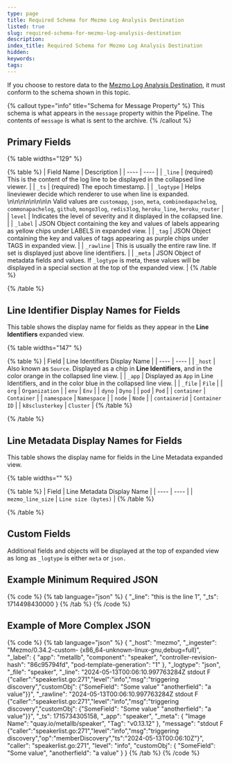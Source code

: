 ```yaml
---
type: page
title: Required Schema for Mezmo Log Analysis Destination
listed: true
slug: required-schema-for-mezmo-log-analysis-destination
description: 
index_title: Required Schema for Mezmo Log Analysis Destination
hidden: 
keywords: 
tags: 
---
```



If you choose to restore data to the [Mezmo Log Analysis Destination](/telemetry-pipelines/mezmo-destination), it must conform to the schema shown in this topic.

{% callout type="info" title="Schema for Message Property" %}
This schema is what appears in the `message` property within the Pipeline.  The contents of `message`  is what is sent to the archive.
{% /callout %}

## Primary Fields

{% table widths="129" %}

{% table %}
| Field Name | Description | 
| ---- | ---- | 
| `_line` | (required) This is the content of the log line to be displayed in the collapsed line viewer. | 
| `_ts` | (required) The epoch timestamp. | 
| `_logtype` | Helps lineviewer decide which renderer to use when line is expanded. \n\n\n\n\n\n\n\n Valid values are `customapp`, `json`, `meta`, `combinedapachelog`, `commonapachelog`, `github`, `mongo3log`, `redis3log`, `heroku_line`, `heroku_router` | 
| `level` | Indicates the level of severity and it displayed in the collapsed line. | 
| `_label` | JSON Object containing the key and values of labels appearing as yellow chips under LABELS in expanded view. | 
| `_tag` | JSON Object containing the key and values of tags appearing as purple chips under TAGS in expanded view. | 
| `_rawline` | This is usually the entire raw line.  If set is displayed just above line identifiers. | 
| `_meta` | JSON Object of metadata fields and values.  If `_logtype` is meta, these values will be displayed in a special section at the top of the expanded view. | 
{% /table %}

{% /table %}

## Line Identifier Display Names for Fields

This table shows the display name for fields as they appear in the **Line Identifiers** expanded view.

{% table widths="147" %}

{% table %}
| Field | Line Identifiers Display Name | 
| ---- | ---- | 
| `_host` | Also known as `Source`. Displayed as a chip in **Line Identifiers**, and in the color orange in the collapsed line view. | 
| `_app` | Displayed as `App` in Line Identifiers, and in the color blue in the collapsed line view. | 
| `_file` | `File` | 
| `org` | `Organization` | 
| `env` | `Env` | 
| `dyno` | `Dyno` | 
| `pod` | `Pod` | 
| `container` | `Container` | 
| `namespace` | `Namespace` | 
| `node` | `Node` | 
| `containerid` | `Container ID` | 
| `k8sclusterkey` | `Cluster` | 
{% /table %}

{% /table %}

## Line Metadata Display Names for Fields

This table shows the display name for fields in the Line Metadata expanded view.

{% table widths="" %}

{% table %}
| Field | Line Metadata Display Name | 
| ---- | ---- | 
| `mezmo_line_size` | `Line size (bytes)` | 
{% /table %}

{% /table %}

## Custom Fields

Additional fields and objects will be displayed at the top of expanded view as long as `_logtype` is either `meta` or `json.`

## Example Minimum Required JSON

{% code %}
{% tab language="json" %}
{
"_line": "this is the line 1",
"_ts": 1714498430000
}
{% /tab %}
{% /code %}

## Example of More Complex JSON

{% code %}
{% tab language="json" %}
{
"_host": "mezmo",
"_ingester": "Mezmo/0.34.2-custom- (x86_64-unknown-linux-gnu,debug=full)",
"_label": {
"app": "metallb",
"component": "speaker",
"controller-revision-hash": "86c95794fd",
"pod-template-generation": "1"
},
"_logtype": "json",
"_file": "speaker",
"_line": "2024-05-13T00:06:10.997763284Z stdout F {\"caller\":\"speakerlist.go:271\",\"level\":\"info\",\"msg\":\"triggering discovery\",\"customObj\": {\"SomeField\": \"Some value\" \"anotherfield\": \"a value\"}}",
"_rawline": "2024-05-13T00:06:10.997763284Z stdout F {\"caller\":\"speakerlist.go:271\",\"level\":\"info\",\"msg\":\"triggering discovery\",\"customObj\": {\"SomeField\": \"Some value\" \"anotherfield\": \"a value\"}}",
"_ts": 1715734305158,
"_app": "speaker",
"_meta": {
"Image Name": "quay.io/metallb/speaker",
"Tag": "v0.13.12"
},
"message": "stdout F {\"caller\":\"speakerlist.go:271\",\"level\":\"info\",\"msg\":\"triggering discovery\",\"op\":\"memberDiscovery\",\"ts\":\"2024-05-13T00:06:10Z\"}",
"caller": "speakerlist.go:271",
"level": "info",
"customObj": {
"SomeField": "Some value",
"anotherfield": "a value"
}
}
{% /tab %}
{% /code %}